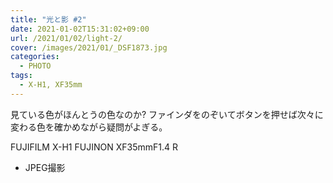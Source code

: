 ```yaml
---
title: "光と影 #2"
date: 2021-01-02T15:31:02+09:00
url: /2021/01/02/light-2/
cover: /images/2021/01/_DSF1873.jpg
categories:
  - PHOTO
tags:
  - X-H1, XF35mm
---
```


見ている色がほんとうの色なのか?
ファインダをのぞいてボタンを押せば次々に変わる色を確かめながら疑問がよぎる。

FUJIFILM X-H1 FUJINON XF35mmF1.4 R
- JPEG撮影

